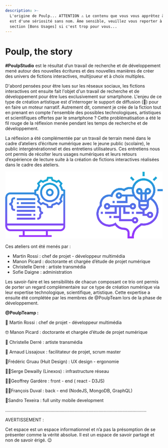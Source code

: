 ```yaml
---
description: >-
  L'origine de Poulp... ATTENTION ⚠️ Le contenu que vous vous apprêtez à lire
  est d'une sériosité sans nom. Âme sensible, veuillez vous reporter à la
  section [Bons Usages] si c'est trop pour vous...
---
```


# Poulp, the story

**\#PoulpStudio** est le résultat d’un travail de recherche et de développement mené autour des nouvelles écritures et des nouvelles manières de créer des univers de fictions interactives, multijoueur et à choix multiples.

D'abord pensées pour être lues sur les réseaux sociaux, les fictions interactives ont ensuite fait l'objet d'un travail de recherche et de développement pour être lues exclusivement sur smartphone. L'enjeu de ce type de création artistique est d'interroger le support de diffusion \(📲\) pour en faire un moteur narratif. Autrement dit, comment je crée de la fiction tout en prenant en compte l'ensemble des possibles technologiques, artistiques et scientifiques offertes par le smartphone ? Cette problématisation a été le fil rouge de la réflexion menée pendant les temps de recherche et de développement.

La réflexion a été complémentée par un travail de terrain mené dans le cadre d’ateliers d’écriture numérique avec le jeune public \(scolaire\), le public intergénérationnel et des entretiens utilisateurs. Ces entretiens nous ont permis de récolter leurs usages numériques et leurs retours d’expérience de lecture suite à la création de fictions interactives réalisées dans le cadre des ateliers. 

![](.gitbook/assets/poulpin.png)

Ces ateliers ont été menés par :

* Martin Rossi : chef de projet - développeur multimédia
* Manon Picard : doctorante et chargée d’étude de projet numérique
* Christelle Derré : artiste transmédia
* Sofie Daigne : administration 

Les savoir-faire et les sensibilités de chacun composant ce trio ont permis de porter un regard complémentaire sur ce type de création numérique via leur expertise technologique, scientifique, artistique. Cette expertise a ensuite été complétée par les membres de @PoulpTeam lors de la phase de développement.  

**@PoulpTeamp :**

🤯 Martin Rossi : chef de projet - développeur multimédia

🤓 Manon Picard : doctorante et chargée d’étude de projet numérique

🤩 Christelle Derré : artiste transmédia

🧐 Arnaud Lissajoux : facilitateur de projet, scrum master

📲Frédéric Gruau \(Huit Design\) : UX design - ergonomie 

👨‍💻Serge Dewailly \(Linexos\) : infrastructure réseau 

 👨‍💻Geoffrey Gardère : front - end \( react - D3JS\)

 👨‍💻François Duval : back - end \(NodeJS, MongoDB, GraphQL\)

📱Sandro Texeira : full unity mobile development

................................................................................................................

AVERTISSEMENT : 

Cet espace est un espace informationnel et n’a pas la présomption de se présenter comme la vérité absolue. Il est un espace de savoir partagé et non de savoir érigé. 😉

